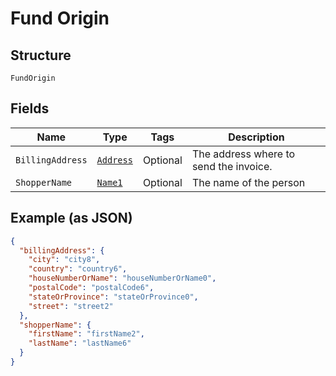 
# Fund Origin

## Structure

`FundOrigin`

## Fields

| Name | Type | Tags | Description |
|  --- | --- | --- | --- |
| `BillingAddress` | [`Address`](../../doc/models/address.md) | Optional | The address where to send the invoice. |
| `ShopperName` | [`Name1`](../../doc/models/name-1.md) | Optional | The name of the person |

## Example (as JSON)

```json
{
  "billingAddress": {
    "city": "city8",
    "country": "country6",
    "houseNumberOrName": "houseNumberOrName0",
    "postalCode": "postalCode6",
    "stateOrProvince": "stateOrProvince0",
    "street": "street2"
  },
  "shopperName": {
    "firstName": "firstName2",
    "lastName": "lastName6"
  }
}
```

